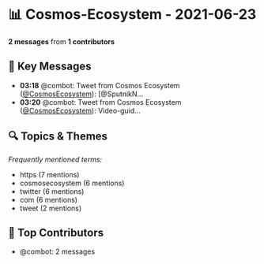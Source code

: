 # 📊 Cosmos-Ecosystem - 2021-06-23
**2 messages** from **1 contributors**

## 💬 Key Messages
- **03:18** @combot: Tweet from Cosmos Ecosystem ([@CosmosEcosystem](https://twitter.com/CosmosEcosystem)):
[@SputnikN...
- **03:20** @combot: Tweet from Cosmos Ecosystem ([@CosmosEcosystem](https://twitter.com/CosmosEcosystem)):
Video-guid...

## 🔍 Topics & Themes
*Frequently mentioned terms:*
- https (7 mentions)
- cosmosecosystem (6 mentions)
- twitter (6 mentions)
- com (6 mentions)
- tweet (2 mentions)

## 👥 Top Contributors
- @combot: 2 messages